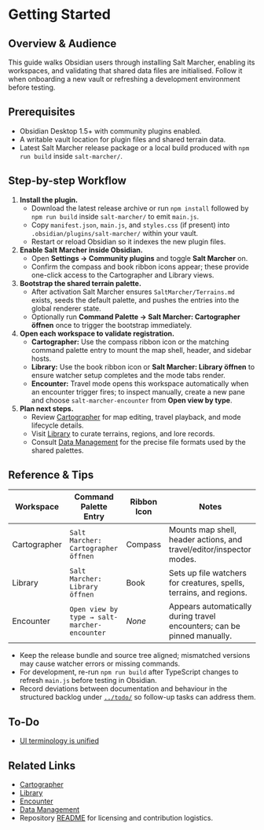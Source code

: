 # Getting Started

## Overview & Audience
This guide walks Obsidian users through installing Salt Marcher, enabling its workspaces, and validating that shared data files are initialised. Follow it when onboarding a new vault or refreshing a development environment before testing.

## Prerequisites
- Obsidian Desktop 1.5+ with community plugins enabled.
- A writable vault location for plugin files and shared terrain data.
- Latest Salt Marcher release package or a local build produced with `npm run build` inside `salt-marcher/`.

## Step-by-step Workflow
1. **Install the plugin.**
   - Download the latest release archive or run `npm install` followed by `npm run build` inside `salt-marcher/` to emit `main.js`.
   - Copy `manifest.json`, `main.js`, and `styles.css` (if present) into `.obsidian/plugins/salt-marcher/` within your vault.
   - Restart or reload Obsidian so it indexes the new plugin files.
2. **Enable Salt Marcher inside Obsidian.**
   - Open **Settings → Community plugins** and toggle **Salt Marcher** on.
   - Confirm the compass and book ribbon icons appear; these provide one-click access to the Cartographer and Library views.
3. **Bootstrap the shared terrain palette.**
   - After activation Salt Marcher ensures `SaltMarcher/Terrains.md` exists, seeds the default palette, and pushes the entries into the global renderer state.
   - Optionally run **Command Palette → Salt Marcher: Cartographer öffnen** once to trigger the bootstrap immediately.
4. **Open each workspace to validate registration.**
   - **Cartographer:** Use the compass ribbon icon or the matching command palette entry to mount the map shell, header, and sidebar hosts.
   - **Library:** Use the book ribbon icon or **Salt Marcher: Library öffnen** to ensure watcher setup completes and the mode tabs render.
   - **Encounter:** Travel mode opens this workspace automatically when an encounter trigger fires; to inspect manually, create a new pane and choose `salt-marcher-encounter` from **Open view by type**.
5. **Plan next steps.**
   - Review [Cartographer](./Cartographer.md) for map editing, travel playback, and mode lifecycle details.
   - Visit [Library](./Library.md) to curate terrains, regions, and lore records.
   - Consult [Data Management](./Data-Management.md) for the precise file formats used by the shared palettes.

## Reference & Tips
| Workspace | Command Palette Entry | Ribbon Icon | Notes |
| --- | --- | --- | --- |
| Cartographer | `Salt Marcher: Cartographer öffnen` | Compass | Mounts map shell, header actions, and travel/editor/inspector modes. |
| Library | `Salt Marcher: Library öffnen` | Book | Sets up file watchers for creatures, spells, terrains, and regions. |
| Encounter | `Open view by type → salt-marcher-encounter` | _None_ | Appears automatically during travel encounters; can be pinned manually. |

- Keep the release bundle and source tree aligned; mismatched versions may cause watcher errors or missing commands.
- For development, re-run `npm run build` after TypeScript changes to refresh `main.js` before testing in Obsidian.
- Record deviations between documentation and behaviour in the structured backlog under [`../todo/`](../todo/) so follow-up tasks can address them.

## To-Do
- [UI terminology is unified](../todo/ui-terminology-consistency.md)

## Related Links
- [Cartographer](./Cartographer.md)
- [Library](./Library.md)
- [Encounter](./Encounter.md)
- [Data Management](./Data-Management.md)
- Repository [README](../README.md) for licensing and contribution logistics.
